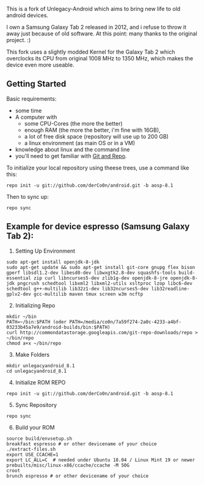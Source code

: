 This is a fork of Unlegacy-Android which aims to bring new life to old android devices.

I own a Samsung Galaxy Tab 2 released in 2012, and i refuse to throw it away just because of old software.
At this point: many thanks to the original project. :)

This fork uses a slightly modded Kernel for the Galaxy Tab 2 which overclocks its CPU from original 1008 MHz to 1350 MHz, which makes the device even more useable.


Getting Started
---------------
Basic requirements:
- some time
- A computer with
  - some CPU-Cores (the more the better)
  - enough RAM (the more the better, i'm fine with 16GB), 
  - a lot of free disk space (repository will use up to 200 GB)
  - a linux environment (as main OS or in a VM)
- knowledge about linux and the command line
- you'll need to get familiar with [Git and Repo](http://source.android.com/source/using-repo.html).

To initialize your local repository using theese trees, use a command like this:

    repo init -u git://github.com/derCo0n/android.git -b aosp-8.1

Then to sync up:

    repo sync
    
    
    
Example for device espresso (Samsung Galaxy Tab 2):
---------------------------------------------------
1. Setting Up Environment 

```
sudo apt-get install openjdk-8-jdk 
sudo apt-get update && sudo apt-get install git-core gnupg flex bison gperf libsdl1.2-dev libesd0-dev libwxgtk2.8-dev squashfs-tools build-essential zip curl libncurses5-dev zlib1g-dev openjdk-8-jre openjdk-8-jdk pngcrush schedtool libxml2 libxml2-utils xsltproc lzop libc6-dev schedtool g++-multilib lib32z1-dev lib32ncurses5-dev lib32readline-gplv2-dev gcc-multilib maven tmux screen w3m ncftp 
```

2. Initializing Repo

```
mkdir ~/bin 
PATH=~/bin:$PATH (oder PATH=/media/co0n/7a59f274-2a0c-4233-a4bf-03233b45a7e9/android-builds/bin:$PATH)
curl http://commondatastorage.googleapis.com/git-repo-downloads/repo > ~/bin/repo 
chmod a+x ~/bin/repo 
```

3. Make Folders 

```
mkdir unlegacyandroid_8.1
cd unlegacyandroid_8.1 
```

4. Initialize ROM REPO 

```
repo init -u git://github.com/derCo0n/android.git -b aosp-8.1
```

5. Sync Repository
```
repo sync
```

6. Build your ROM
```
source build/envsetup.sh 
breakfast espresso # or other devicename of your choice
./extract-files.sh 
export USE_CCACHE=1 
export LC_ALL=C  # needed under Ubuntu 18.04 / Linux Mint 19 or newer
prebuilts/misc/linux-x86/ccache/ccache -M 50G 
croot 
brunch espresso # or other devicename of your choice
```
